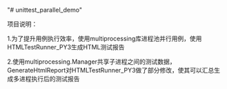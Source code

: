 "# unittest_parallel_demo" 

项目说明：

1.为了提升用例执行效率，使用multiprocessing库进程池并行用例，使用HTMLTestRunner_PY3生成HTML测试报告

2.使用multiprocessing.Manager共享子进程之间的测试数据，GenerateHtmlReport对HTMLTestRunner_PY3做了部分修改，使其可以汇总生成多进程执行后的测试报告
